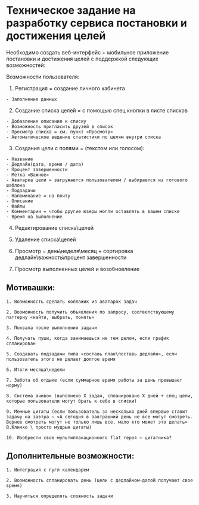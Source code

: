 # Техническое задание на разработку сервиса постановки и достижения целей
Необходимо создать веб-интерфейс + мобильное приложение постановки и достижения целей с поддержкой следующих возможностей:

Возможности пользователя:

  1. Регистрация = создание личного кабинета

    - Заполнение данных
    
  2. Создание списка целей = с помощью спец кнопки в листе списков

    - Добавление описания к списку
    - Возможность пригласить друзей в список
    - Просмотр списка = см. пункт «Просмотр»
    - Автоматическое ведение статистики по целям внутри списка
    
  3. Создания цели с полями = (текстом или голосом):

    - Название
    - Дедлайн(дата, время / дата)
    - Процент завершенности
    - Метка «Важное» 
    - Аватарка цели = загружается пользователем / выбирается из готового шаблона 
    - Подзадачи
    - Напоминание = на почту
    - Описание
    - Файлы
    - Комментарии = чтобы другие юзеры могли оставлять в вашем списке
    - Время на выполнение
    
  4. Редактирование списка\целей
  5. Удаление списка\целей 

  6. Просмотр = день\неделя\месяц + сортировка дедлайн\важность\процент завершенности

  7. Просмотр выполненных целей и возобновление
## Мотивашки: 
    1. Возможность сделать коллажик из аватарок задач
    
    2. Возможность получить объявления по запросу, соответствующему паттерну «найти, выбрать, понять»
    
    3. Похвала после выполнения задачи
    
    4. Получать пуши, когда занимаешься не тем делом, если график спланирован
    
    5. Создавать подзадачи типа «составь план\поставь дедлайн», если пользователь этого не делает долгое время
    
    6. Итоги месяца\недели
    
    7. Забота об отдыхе (если суммарное время работы за день превышает норму)
    
    8. Система ачивок (выполнено X задач, спланировано X дней + спец цели, которые пользователи могут брать к себе в списки)
    
    9. Мемные цитаты (если пользователь за несколько дней впервые ставит задачу на завтра – «А сегодня в завтрашний день не все могут смотреть. Вернее смотреть могут не только лишь все, мало кто может это делать» В.Кличко \ просто мудрые цитаты)
    
    10. Изобрести свое мультиплакационного flat героя – цитатника?
## Дополнительные возможности:
    1. Интеграция с гугл календарем
    
    2. Возможность спланировать день (цели с дедлайном-датой получают свое время)
    
    3. Научиться определять сложность задачи
    
 
